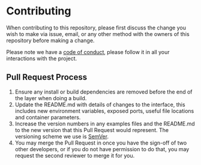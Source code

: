# Contributing

When contributing to this repository, please first discuss the change you wish to make via issue,
email, or any other method with the owners of this repository before making a change.

Please note we have a [code of conduct](/CODE_OF_CONDUCT.md), please follow it in all your interactions with the project.

## Pull Request Process

1. Ensure any install or build dependencies are removed before the end of the layer when doing a
    build.
2. Update the README.md with details of changes to the interface, this includes new environment
    variables, exposed ports, useful file locations and container parameters.
3. Increase the version numbers in any examples files and the README.md to the new version that this
    Pull Request would represent. The versioning scheme we use is
   [SemVer](http://semver.org/v2.0.0.html).
4. You may merge the Pull Request in once you have the sign-off of two other developers, or if you
    do not have permission to do that, you may request the second reviewer to merge it for you.
